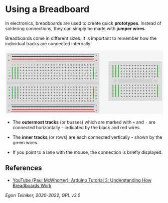 # Using a Breadboard

In electronics, breadboards are used to create quick **prototypes**.
Instead of soldering connections, they can simply be made with **jumper wires**.

Breadboards come in different sizes. It is important to remember how the individual tracks are connected internally:

![Breadboards](figures/Breadboards.png)

* The **outermost tracks** (or busses) which are marked with `+` and `-` are connected horizontally - indicated by the black and red wires.

* The **inner tracks** (or rows) are each connected vertically - shown by the green wires.

* If you point to a lane with the mouse, the connection is briefly displayed.


## References

* [YouTube (Paul McWhorter): Arduino Tutorial 3: Understanding How Breadboards Work](https://youtu.be/CfdaJ4z4u4w)


*Egon Teiniker, 2020-2022, GPL v3.0* 

